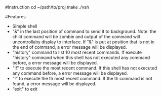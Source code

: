 #Instruction
cd ~/path/to/proj
make
./vsh

#Features
- Simple shell
- "&" in the last position of command to send it to background. Note: the child command will be zombie and output of the command will uncontrollaby display to interface. If "&" is put at position that is not in the end of command, a error message will be displayed.
- "history" command to list 10 most recent commands. If execute "history" command when this shell has not executed any command before, a error message will be displayed.
- "!!" to execute the most recent command. If this shell has not executed any command before, a error message will be displayed.
- "!<number>" to execute the <number>th most recent command. If the <number>th command is not found, a error message will be displayed.
- "exit" to exit
